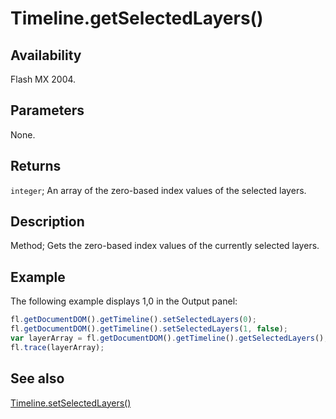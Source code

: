 # Timeline.getSelectedLayers()

## Availability

Flash MX 2004.

## Parameters

None.

## Returns

`integer`; An array of the zero-based index values of the selected layers.

## Description

Method; Gets the zero-based index values of the currently selected layers.

## Example

The following example displays 1,0 in the Output panel:

```javascript
fl.getDocumentDOM().getTimeline().setSelectedLayers(0);
fl.getDocumentDOM().getTimeline().setSelectedLayers(1, false);
var layerArray = fl.getDocumentDOM().getTimeline().getSelectedLayers();
fl.trace(layerArray);
```

## See also

[Timeline.setSelectedLayers()](../Timeline_object/Timeline47.md)
